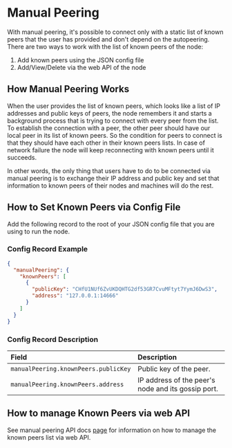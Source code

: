 # Manual Peering

With manual peering, it's possible to connect only with a static list of known peers that the user has provided
and don't depend on the autopeering. There are two ways to work with the list of known peers of the node:

1. Add known peers using the JSON config file
2. Add/View/Delete via the web API of the node

## How Manual Peering Works

When the user provides the list of known peers, which looks like a list of IP addresses and public keys of peers,
the node remembers it and starts a background process that is trying to connect with every peer from the list. To establish
the connection with a peer, the other peer should have our local peer in its list of known peers. So the condition for
peers to connect is that they should have each other in their known peers lists. In case of network failure the node
will keep reconnecting with known peers until it succeeds.

In other words, the only thing that users have to do to be connected via manual peering is to exchange their IP address
and public key and set that information to known peers of their nodes and machines will do the rest.

## How to Set Known Peers via Config File

Add the following record to the root of your JSON config file that you are using to run the node.

### Config Record Example

```json
{
  "manualPeering": {
    "knownPeers": [
      {
        "publicKey": "CHfU1NUf6ZvUKDQHTG2df53GR7CvuMFtyt7YymJ6DwS3",
        "address": "127.0.0.1:14666"
      }
    ]
  }
}
```

### Config Record Description

|Field | Description|
|:-----|:------|
| `manualPeering.knownPeers.publicKey` | Public key of the peer. |
| `manualPeering.knownPeers.address`   | IP address of the peer's node and its gossip port. |

## How to manage Known Peers via web API

See manual peering API docs [page](./../apis/manual_peering.md)
for information on how to manage the known peers list via web API.
